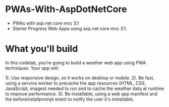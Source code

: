 # PWAs-With-AspDotNetCore
- PWAs with asp.net core mvc 3.1
- Starter Progress Web Apps using asp.net core mvc 3.1.

# What you'll build
In this codelab, you're going to build a weather web app using PWA techniques. Your app will:

1). Use responsive design, so it works on desktop or mobile.
2). Be fast, using a service worker to precache the app resources (HTML, CSS, JavaScript, images) needed to run and to cache the weather data at runtime to improve performance.
3). Be installable, using a web app manifest and the beforeinstallprompt event to notify the user it's installable.
